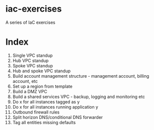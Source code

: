 # iac-exercises
A series of IaC exercises

# Index
1. Single VPC standup
1. Hub VPC standup
1. Spoke VPC standup
1. Hub and spoke VPC standup
1. Build account management structure - management account, billing account, etc
1. Set up a region from template
1. Build a DMZ VPC
1. Build a shared services VPC - backup, logging and monitoring etc
1. Do x for all instances tagged as y
1. Do x for all instances running application y
1. Outbound firewall rules
1. Split horizon DNS/conditional DNS forwarder
1. Tag all entities missing defaults

